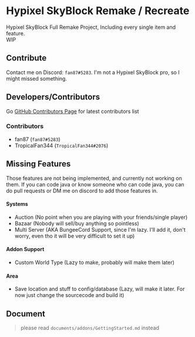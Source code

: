 # Hypixel SkyBlock Remake / Recreate

Hypixel SkyBlock Full Remake Project, Including every single item and feature.<br>WIP

## Contribute

Contact me on Discord: `fan87#5283`. I'm not a Hypixel SkyBlock pro, so I might missed something.

## Developers/Contributors
Go 
[GitHub Contributors Page](https://github.com/fan87/Hypixel-Skyblock-Remake/graphs/contributors)
for latest contributors list<br>
### Contributors
 - fan87 (`fan87#5283`)
 - TropicalFan344 (`TropicalFan344#2076`)

## Missing Features
Those features are not being implemented, and currently not working on them.
If you can code java or know someone who can code java, you can do
pull requests or DM me on discord to add those 
features in.
#### Systems
 - Auction (No point when you are playing with your friends/single player)
 - Bazaar (Nobody will sell/buy anything so pointless)
 - Multi Server (AKA BungeeCord Support, since I'm lazy. I'll add it, don't worry, even tho it will be very difficult to set it up)
#### Addon Support
 - Custom World Type (Lazy to make, probably will make them later)
#### Area
 - Save location and stuff to config/database (Lazy, will make it later. For now just change the sourcecode and build it)

## Document

> please read `documents/addons/GettingStarted.md` instead

